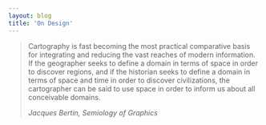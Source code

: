 ```yaml
---
layout: blog
title: 'On Design'
---
```


<blockquote>
  <p>Cartography is fast becoming the most practical comparative basis for integrating and reducing the vast reaches of modern information. If the geographer seeks to define a domain in terms of space in order to discover regions, and if the historian seeks to define a domain in terms of space and time in order to discover civilizations, the cartographer can be said to use space in order to inform us about all conceivable domains.</p>
  <cite>Jacques Bertin, Semiology of Graphics</cite>
</blockquote>